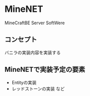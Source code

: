 # MineNET
MineCraftBE Server SoftWere

## コンセプト
バニラの実装内容を実装する

## MineNETで実装予定の要素
- Entityの実装
- レッドストーンの実装
など
